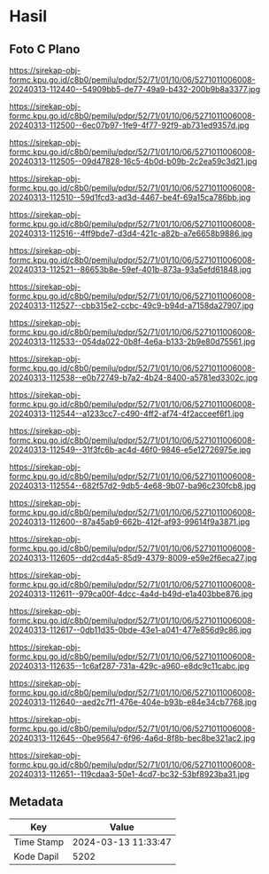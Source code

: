 # Hasil

## Foto C Plano

https://sirekap-obj-formc.kpu.go.id/c8b0/pemilu/pdpr/52/71/01/10/06/5271011006008-20240313-112440--54909bb5-de77-49a9-b432-200b9b8a3377.jpg

https://sirekap-obj-formc.kpu.go.id/c8b0/pemilu/pdpr/52/71/01/10/06/5271011006008-20240313-112500--6ec07b97-1fe9-4f77-92f9-ab731ed9357d.jpg

https://sirekap-obj-formc.kpu.go.id/c8b0/pemilu/pdpr/52/71/01/10/06/5271011006008-20240313-112505--09d47828-16c5-4b0d-b09b-2c2ea59c3d21.jpg

https://sirekap-obj-formc.kpu.go.id/c8b0/pemilu/pdpr/52/71/01/10/06/5271011006008-20240313-112510--59d1fcd3-ad3d-4467-be4f-69a15ca786bb.jpg

https://sirekap-obj-formc.kpu.go.id/c8b0/pemilu/pdpr/52/71/01/10/06/5271011006008-20240313-112516--4ff9bde7-d3d4-421c-a82b-a7e6658b9886.jpg

https://sirekap-obj-formc.kpu.go.id/c8b0/pemilu/pdpr/52/71/01/10/06/5271011006008-20240313-112521--86653b8e-59ef-401b-873a-93a5efd61848.jpg

https://sirekap-obj-formc.kpu.go.id/c8b0/pemilu/pdpr/52/71/01/10/06/5271011006008-20240313-112527--cbb315e2-ccbc-49c9-b94d-a7158da27907.jpg

https://sirekap-obj-formc.kpu.go.id/c8b0/pemilu/pdpr/52/71/01/10/06/5271011006008-20240313-112533--054da022-0b8f-4e6a-b133-2b9e80d75561.jpg

https://sirekap-obj-formc.kpu.go.id/c8b0/pemilu/pdpr/52/71/01/10/06/5271011006008-20240313-112538--e0b72749-b7a2-4b24-8400-a5781ed3302c.jpg

https://sirekap-obj-formc.kpu.go.id/c8b0/pemilu/pdpr/52/71/01/10/06/5271011006008-20240313-112544--a1233cc7-c490-4ff2-af74-4f2acceef6f1.jpg

https://sirekap-obj-formc.kpu.go.id/c8b0/pemilu/pdpr/52/71/01/10/06/5271011006008-20240313-112549--31f3fc6b-ac4d-46f0-9846-e5e12726975e.jpg

https://sirekap-obj-formc.kpu.go.id/c8b0/pemilu/pdpr/52/71/01/10/06/5271011006008-20240313-112554--682f57d2-9db5-4e68-9b07-ba96c230fcb8.jpg

https://sirekap-obj-formc.kpu.go.id/c8b0/pemilu/pdpr/52/71/01/10/06/5271011006008-20240313-112600--87a45ab9-662b-412f-af93-99614f9a3871.jpg

https://sirekap-obj-formc.kpu.go.id/c8b0/pemilu/pdpr/52/71/01/10/06/5271011006008-20240313-112605--dd2cd4a5-85d9-4379-8009-e59e2f6eca27.jpg

https://sirekap-obj-formc.kpu.go.id/c8b0/pemilu/pdpr/52/71/01/10/06/5271011006008-20240313-112611--979ca00f-4dcc-4a4d-b49d-e1a403bbe876.jpg

https://sirekap-obj-formc.kpu.go.id/c8b0/pemilu/pdpr/52/71/01/10/06/5271011006008-20240313-112617--0db11d35-0bde-43e1-a041-477e856d9c86.jpg

https://sirekap-obj-formc.kpu.go.id/c8b0/pemilu/pdpr/52/71/01/10/06/5271011006008-20240313-112635--1c6af287-731a-429c-a960-e8dc9c11cabc.jpg

https://sirekap-obj-formc.kpu.go.id/c8b0/pemilu/pdpr/52/71/01/10/06/5271011006008-20240313-112640--aed2c7f1-476e-404e-b93b-e84e34cb7768.jpg

https://sirekap-obj-formc.kpu.go.id/c8b0/pemilu/pdpr/52/71/01/10/06/5271011006008-20240313-112645--0be95647-6f96-4a6d-8f8b-bec8be321ac2.jpg

https://sirekap-obj-formc.kpu.go.id/c8b0/pemilu/pdpr/52/71/01/10/06/5271011006008-20240313-112651--119cdaa3-50e1-4cd7-bc32-53bf8923ba31.jpg


## Metadata

| Key        | Value               |
| ---------- | ------------------- |
| Time Stamp | 2024-03-13 11:33:47 |
| Kode Dapil | 5202                |



